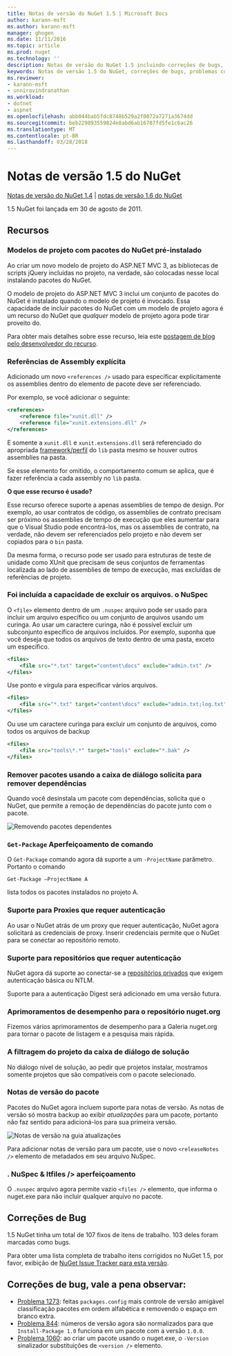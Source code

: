 ```yaml
---
title: Notas de versão do NuGet 1.5 | Microsoft Docs
author: karann-msft
ms.author: karann-msft
manager: ghogen
ms.date: 11/11/2016
ms.topic: article
ms.prod: nuget
ms.technology: ''
description: Notas de versão do NuGet 1.5 incluindo correções de bugs, problemas conhecidos, recursos adicionados e DCRs.
keywords: Notas de versão 1.5 do NuGet, correções de bugs, problemas conhecidos, adicionaram recursos, DCRs
ms.reviewer:
- karann-msft
- unniravindranathan
ms.workload:
- dotnet
- aspnet
ms.openlocfilehash: abb044bab5fdc8748b529a2f0072a7271a3674dd
ms.sourcegitcommit: beb229893559824e8abd6ab16707fd5fe1c6ac26
ms.translationtype: MT
ms.contentlocale: pt-BR
ms.lasthandoff: 03/28/2018
---
```

# <a name="nuget-15-release-notes"></a>Notas de versão 1.5 do NuGet

[Notas de versão do NuGet 1.4](../release-notes/nuget-1.4.md) | [notas de versão 1.6 do NuGet](../release-notes/nuget-1.6.md)

1.5 NuGet foi lançada em 30 de agosto de 2011.

## <a name="features"></a>Recursos

### <a name="project-templates-with-preinstalled-nuget-packages"></a>Modelos de projeto com pacotes do NuGet pré-instalado
Ao criar um novo modelo de projeto do ASP.NET MVC 3, as bibliotecas de scripts jQuery incluídas no projeto, na verdade, são colocadas nesse local instalando pacotes do NuGet.

O modelo de projeto do ASP.NET MVC 3 inclui um conjunto de pacotes do NuGet é instalado quando o modelo de projeto é invocado. Essa capacidade de incluir pacotes do NuGet com um modelo de projeto agora é um recurso do NuGet que _qualquer_ modelo de projeto agora pode tirar proveito do.

Para obter mais detalhes sobre esse recurso, leia este [postagem de blog pelo desenvolvedor do recurso](http://blogs.msdn.com/b/marcinon/archive/2011/07/08/project-templates-and-preinstalled-nuget-packages.aspx).

### <a name="explicit-assembly-references"></a>Referências de Assembly explícita

Adicionado um novo `<references />` usado para especificar explicitamente os assemblies dentro do elemento de pacote deve ser referenciado.

Por exemplo, se você adicionar o seguinte:

```xml
<references>
    <reference file="xunit.dll" />
    <reference file="xunit.extensions.dll" />
</references>
```

E somente a `xunit.dll` e `xunit.extensions.dll` será referenciado do apropriada [framework/perfil](../reference/nuspec.md#explicit-assembly-references) do `lib` pasta mesmo se houver outros assemblies na pasta.

Se esse elemento for omitido, o comportamento comum se aplica, que é fazer referência a cada assembly no `lib` pasta.

__O que esse recurso é usado?__

Esse recurso oferece suporte a apenas assemblies de tempo de design. Por exemplo, ao usar contratos de código, os assemblies de contrato precisam ser próximo os assemblies de tempo de execução que eles aumentar para que o Visual Studio pode encontrá-los, mas os assemblies de contrato, na verdade, não devem ser referenciados pelo projeto e não devem ser copiados para o `bin` pasta.

Da mesma forma, o recurso pode ser usado para estruturas de teste de unidade como XUnit que precisam de seus conjuntos de ferramentas localizada ao lado de assemblies de tempo de execução, mas excluídas de referências de projeto.

### <a name="added-ability-to-exclude-files-in-the-nuspec"></a>Foi incluída a capacidade de excluir os arquivos. o NuSpec
O `<file>` elemento dentro de um `.nuspec` arquivo pode ser usado para incluir um arquivo específico ou um conjunto de arquivos usando um curinga. Ao usar um caractere curinga, não é possível excluir um subconjunto específico de arquivos incluídos. Por exemplo, suponha que você deseja que todos os arquivos de texto dentro de uma pasta, exceto um específico.

```xml
<files>
    <file src="*.txt" target="content\docs" exclude="admin.txt" />
</files>
```

Use ponto e vírgula para especificar vários arquivos.

```xml
<files>
    <file src="*.txt" target="content\docs" exclude="admin.txt;log.txt" />
</files>
```

Ou use um caractere curinga para excluir um conjunto de arquivos, como todos os arquivos de backup

```xml
<files>
    <file src="tools\*.*" target="tools" exclude="*.bak" />
</files>
```

### <a name="removing-packages-using-the-dialog-prompts-to-remove-dependencies"></a>Remover pacotes usando a caixa de diálogo solicita para remover dependências
Quando você desinstala um pacote com dependências, solicita que o NuGet, que permite a remoção de dependências do pacote junto com o pacote.

![Removendo pacotes dependentes](./media/remove-dependent-packages.png)


### <a name="get-package-command-improvement"></a>`Get-Package` Aperfeiçoamento de comando
O `Get-Package` comando agora dá suporte a um `-ProjectName` parâmetro. Portanto o comando

    Get-Package –ProjectName A

lista todos os pacotes instalados no projeto A.

### <a name="support-for-proxies-that-require-authentication"></a>Suporte para Proxies que requer autenticação
Ao usar o NuGet atrás de um proxy que requer autenticação, NuGet agora solicitará as credenciais de proxy. Inserir credenciais permite que o NuGet para se conectar ao repositório remoto.

### <a name="support-for-repositories-that-require-authentication"></a>Suporte para repositórios que requer autenticação
NuGet agora dá suporte ao conectar-se a [repositórios privados](../hosting-packages/local-feeds.md) que exigem autenticação básica ou NTLM.

Suporte para a autenticação Digest será adicionado em uma versão futura.

### <a name="performance-improvements-to-the-nugetorg-repository"></a>Aprimoramentos de desempenho para o repositório nuget.org
Fizemos vários aprimoramentos de desempenho para a Galeria nuget.org para tornar o pacote de listagem e a pesquisa mais rápida.

### <a name="solution-dialog-project-filtering"></a>A filtragem do projeto da caixa de diálogo de solução
No diálogo nível de solução, ao pedir que projetos instalar, mostramos somente projetos que são compatíveis com o pacote selecionado.

### <a name="package-release-notes"></a>Notas de versão do pacote
Pacotes do NuGet agora incluem suporte para notas de versão. As notas de versão só mostra backup ao exibir _atualizações_ para um pacote, portanto não faz sentido para adicioná-los para sua primeira versão.

![Notas de versão na guia atualizações](./media/manage-nuget-packages-release-notes.png)

Para adicionar notas de versão para um pacote, use o novo `<releaseNotes />` elemento de metadados em seu arquivo NuSpec.

### <a name="nuspec-ltfiles-gt-improvement"></a>. NuSpec & ltfiles /&gt; aperfeiçoamento
O `.nuspec` arquivo agora permite vazio `<files />` elemento, que informa o nuget.exe para não incluir qualquer arquivo no pacote.

## <a name="bug-fixes"></a>Correções de Bug
1.5 NuGet tinha um total de 107 fixos de itens de trabalho. 103 deles foram marcadas como bugs.

Para obter uma lista completa de trabalho itens corrigidos no NuGet 1.5, por favor, exibição de [NuGet Issue Tracker para esta versão](http://nuget.codeplex.com/workitem/list/advanced?keyword=&status=All&type=All&priority=All&release=NuGet%201.5&assignedTo=All&component=All&sortField=Summary&sortDirection=Descending&page=0).

## <a name="bug-fixes-worth-noting"></a>Correções de bug, vale a pena observar:

* [Problema 1273](http://nuget.codeplex.com/workitem/1273): feitas `packages.config` mais controle de versão amigável classificação pacotes em ordem alfabética e removendo o espaço em branco extra.
* [Problema 844](http://nuget.codeplex.com/workitem/844): números de versão agora são normalizados para que `Install-Package 1.0` funciona em um pacote com a versão `1.0.0`.
* [Problema 1060](http://nuget.codeplex.com/workitem/1060): ao criar um pacote usando o nuget.exe, o `-Version` sinalizador substituições de `<version />` elemento.
